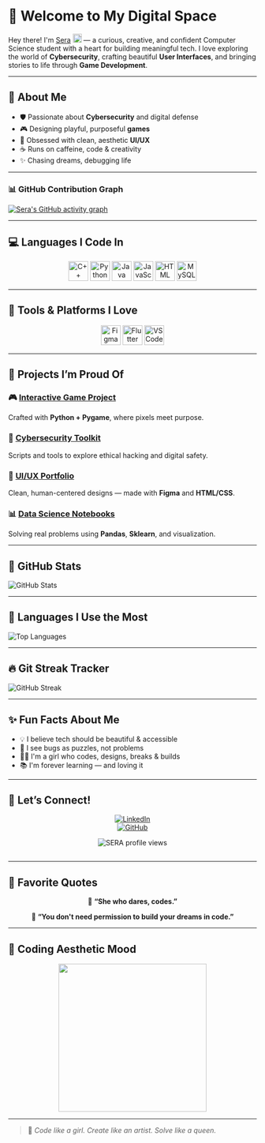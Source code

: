 # 💖 Welcome to My Digital Space

Hey there! I'm <a href="https://www.linkedin.com/in/sera-liz-david-6842a8327">Sera</a> <img src="https://media.giphy.com/media/hvRJCLFzcasrR4ia7z/giphy.gif" width="18px"> — a curious, creative, and confident Computer Science student with a heart for building meaningful tech. I love exploring the world of **Cybersecurity**, crafting beautiful **User Interfaces**, and bringing stories to life through **Game Development**.

---

## 🌸 About Me

- 🛡️ Passionate about **Cybersecurity** and digital defense  
- 🎮 Designing playful, purposeful **games**  
- 🎨 Obsessed with clean, aesthetic **UI/UX**  
- ☕ Runs on caffeine, code & creativity  
- ✨ Chasing dreams, debugging life

---


### 📊 GitHub Contribution Graph
[![Sera's GitHub activity graph](https://github-readme-activity-graph.vercel.app/graph?username=sera-liz&theme=react-light)](https://github.com/sera-liz)



---

## 💻 Languages I Code In

<p align="center">
  <img src="https://img.icons8.com/color/48/000000/c-plus-plus-logo.png" alt="C++" width="40"/>
  <img src="https://img.icons8.com/color/48/000000/python.png" alt="Python" width="40"/>
  <img src="https://img.icons8.com/color/48/000000/java-coffee-cup-logo.png" alt="Java" width="40"/>
  <img src="https://img.icons8.com/color/48/000000/javascript.png" alt="JavaScript" width="40"/>
  <img src="https://img.icons8.com/color/48/000000/html-5--v1.png" alt="HTML" width="40"/>
  <img src="https://img.icons8.com/color/48/000000/mysql-logo.png" alt="MySQL" width="40"/>
</p>

---

## 🎀 Tools & Platforms I Love

<p align="center">
  <img src="https://img.icons8.com/color/48/000000/figma.png" alt="Figma" width="40"/>
  <img src="https://img.icons8.com/color/48/000000/flutter.png" alt="Flutter" width="40"/>
  <img src="https://img.icons8.com/color/48/000000/visual-studio-code-2019.png" alt="VSCode" width="40"/>
</p>

---

## 🌟 Projects I’m Proud Of

### 🎮 [Interactive Game Project](https://github.com/SERA-USERNAME)  
Crafted with **Python + Pygame**, where pixels meet purpose.

### 🔐 [Cybersecurity Toolkit](https://github.com/SERA-USERNAME)  
Scripts and tools to explore ethical hacking and digital safety.

### 🎨 [UI/UX Portfolio](https://github.com/SERA-USERNAME)  
Clean, human-centered designs — made with **Figma** and **HTML/CSS**.

### 📊 [Data Science Notebooks](https://github.com/SERA-USERNAME/Data-Science)  
Solving real problems using **Pandas**, **Sklearn**, and visualization.

---

## 🌸 GitHub Stats

![GitHub Stats](https://github-readme-stats.vercel.app/api?username=sera-liz&show_icons=true&theme=rose_pine)

---

## 🧁 Languages I Use the Most

![Top Languages](https://github-readme-stats.vercel.app/api/top-langs/?username=sera-liz&layout=compact&theme=rose_pine)

---

## 🔥 Git Streak Tracker

![GitHub Streak](https://streak-stats.demolab.com/?user=sera-liz&theme=rose_pine)

---

## ✨ Fun Facts About Me

- 💡 I believe tech should be beautiful & accessible  
- 🧠 I see bugs as puzzles, not problems  
- 👩‍💻 I'm a girl who codes, designs, breaks & builds  
- 📚 I'm forever learning — and loving it

---

## 💌 Let’s Connect!

<div align="center">

[![LinkedIn](https://img.shields.io/badge/LinkedIn-FFC0CB?style=for-the-badge&logo=linkedin&logoColor=white)](https://linkedin.com/in/sera-liz-david-6842a8327)  
[![GitHub](https://img.shields.io/badge/GitHub-F4A7B9?style=for-the-badge&logo=github&logoColor=white)](https://github.com/sera-liz)

<p align="center">
  <img src="https://komarev.com/ghpvc/?username=sera-liz&label=Profile%20views&color=ffb6c1&style=flat" alt="SERA profile views" />
</p>

<img src="https://www.animatedimages.org/data/media/562/animated-line-image-0324.gif" height="1px" width="100%" />

</div>

---

## 💬 Favorite Quotes

<div align="center">

🌼 **“She who dares, codes.”**  
  
🌼 **“You don't need permission to build your dreams in code.”**

</div>

---

## 🧁 Coding Aesthetic Mood

<p align="center">
  <img src="https://media.giphy.com/media/lP8xu5t2DLGG045H8F/giphy.gif" width="300"/>
  
</p>

---

> 📝 *Code like a girl. Create like an artist. Solve like a queen.*
